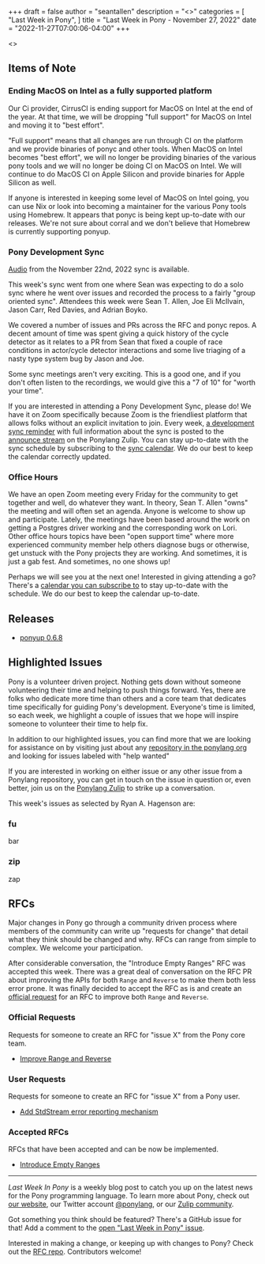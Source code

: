 +++
draft = false
author = "seantallen"
description = "<<content>>"
categories = [
    "Last Week in Pony",
]
title = "Last Week in Pony - November 27, 2022"
date = "2022-11-27T07:00:06-04:00"
+++

<<content>>

<!--more-->

## Items of Note

### Ending MacOS on Intel as a fully supported platform

Our Ci provider, CirrusCI is ending support for MacOS on Intel at the end of the year. At that time, we will be dropping "full support" for MacOS on Intel and moving it to "best effort".

"Full support" means that all changes are run through CI on the platform and we provide binaries of ponyc and other tools. When MacOS on Intel becomes "best effort", we will no longer be providing binaries of the various pony tools and we will no longer be doing CI on MacOS on Intel. We will continue to do MacOS CI on Apple Silicon and provide binaries for Apple Silicon as well.

If anyone is interested in keeping some level of MacOS on Intel going, you can use Nix or look into becoming a maintainer for the various Pony tools using Homebrew. It appears that ponyc is being kept up-to-date with our releases. We're not sure about corral and we don't believe that Homebrew is currently supporting ponyup.

### Pony Development Sync

[Audio](https://sync-recordings.ponylang.io/r/2022_11_22.m4a) from the November 22nd, 2022 sync is available.

This week's sync went from one where Sean was expecting to do a solo sync where he went over issues and recorded the process to a fairly "group oriented sync". Attendees this week were Sean T. Allen, Joe Eli McIlvain, Jason Carr, Red Davies, and Adrian Boyko.

We covered a number of issues and PRs across the RFC and ponyc repos. A decent amount of time was spent giving a quick history of the cycle detector as it relates to a PR from Sean that fixed a couple of race conditions in actor/cycle detector interactions and some live triaging of a nasty type system bug by Jason and Joe.

Some sync meetings aren't very exciting. This is a good one, and if you don't often listen to the recordings, we would give this a "7 of 10" for "worth your time".

If you are interested in attending a Pony Development Sync, please do! We have it on Zoom specifically because Zoom is the friendliest platform that allows folks without an explicit invitation to join. Every week, [a development sync reminder](https://ponylang.zulipchat.com/#narrow/stream/189932-announce/topic/Sync.20Reminder) with full information about the sync is posted to the [announce stream](https://ponylang.zulipchat.com/#narrow/stream/189932-announce) on the Ponylang Zulip. You can stay up-to-date with the sync schedule by subscribing to the [sync calendar](https://calendar.google.com/calendar/ical/59jcru6f50mrpqbm7em4iclnkk%40group.calendar.google.com/public/basic.ics). We do our best to keep the calendar correctly updated.

### Office Hours

We have an open Zoom meeting every Friday for the community to get together and well, do whatever they want. In theory, Sean T. Allen "owns" the meeting and will often set an agenda. Anyone is welcome to show up and participate. Lately, the meetings have been based around the work on getting a Postgres driver working and the corresponding work on Lori. Other office hours topics have been "open support time" where more experienced community member help others diagnose bugs or otherwise, get unstuck with the Pony projects they are working. And sometimes, it is just a gab fest. And sometimes, no one shows up!

Perhaps we will see you at the next one! Interested in giving attending a go? There's a [calendar you can subscribe to](https://calendar.google.com/calendar/ical/4465e68ae24131ae00461a40893f2637a2c9ac510e311a44ff78680e2f183ce3%40group.calendar.google.com/public/basic.ics) to stay up-to-date with the schedule. We do our best to keep the calendar up-to-date.

## Releases

- [ponyup 0.6.8](https://github.com/ponylang/ponyup/releases/tag/0.6.8)

## Highlighted Issues

Pony is a volunteer driven project. Nothing gets down without someone volunteering their time and helping to push things forward. Yes, there are folks who dedicate more time than others and a core team that dedicates time specifically for guiding Pony's development. Everyone's time is limited, so each week, we highlight a couple of issues that we hope will inspire someone to volunteer their time to help fix.

In addition to our highlighted issues, you can find more that we are looking for assistance on by visiting just about any [repository in the ponylang org](https://github.com/ponylang/) and looking for issues labeled with "help wanted"

If you are interested in working on either issue or any other issue from a Ponylang repository, you can get in touch on the issue in question or, even better, join us on the [Ponylang Zulip](https://ponylang.zulipchat.com/) to strike up a conversation.

This week's issues as selected by Ryan A. Hagenson are:

### fu

bar

### zip

zap

## RFCs

Major changes in Pony go through a community driven process where members of the community can write up "requests for change" that detail what they think should be changed and why. RFCs can range from simple to complex. We welcome your participation.

After considerable conversation, the "Introduce Empty Ranges" RFC was accepted this week. There was a great deal of conversation on the RFC PR about improving the APIs for both `Range` and `Reverse` to make them both less error prone. It was finally decided to accept the RFC as is and create an [official request](https://github.com/ponylang/rfcs/issues/204) for an RFC to improve both `Range` and `Reverse`.

### Official Requests

Requests for someone to create an RFC for "issue X" from the Pony core team.

- [Improve Range and Reverse](https://github.com/ponylang/rfcs/issues/204)

### User Requests

Requests for someone to create an RFC for "issue X" from a Pony user.

- [Add StdStream error reporting mechanism](https://github.com/ponylang/rfcs/issues/205)

### Accepted RFCs

RFCs that have been accepted and can be now be implemented.

- [Introduce Empty Ranges](https://github.com/ponylang/rfcs/pull/201)

---

_Last Week In Pony_ is a weekly blog post to catch you up on the latest news for the Pony programming language. To learn more about Pony, check out [our website](https://ponylang.io), our Twitter account [@ponylang](https://twitter.com/ponylang), or our [Zulip community](https://ponylang.zulipchat.com).

Got something you think should be featured? There's a GitHub issue for that! Add a comment to the [open "Last Week in Pony" issue](https://github.com/ponylang/ponylang.github.io/issues?q=is%3Aissue+is%3Aopen+label%3Alast-week-in-pony).

Interested in making a change, or keeping up with changes to Pony? Check out the [RFC repo](https://github.com/ponylang/rfcs). Contributors welcome!
